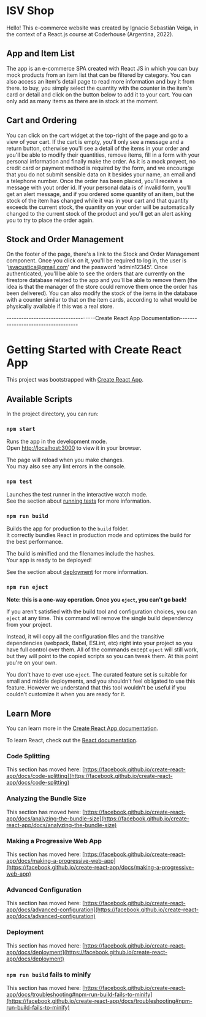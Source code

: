# ISV Shop

Hello! This e-commerce website was created by Ignacio Sebastián Veiga, in the context of a React.js course at Coderhouse (Argentina, 2022).

## App and Item List

The app is an e-commerce SPA created with React JS in which you can buy mock products from an item list that can be filtered by category. You can also access an item's detail page to read more information and buy it from there. to buy, you simply select the quantity with the counter in the item's card or detail and click on the button below to add it to your cart. You can only add as many items as there are in stock at the moment.

## Cart and Ordering

You can click on the cart widget at the top-right of the page and go to a view of your cart. If the cart is empty, you'll only see a message and a return button, otherwise you'll see a detail of the items in your order and you'll be able to modify their quantities, remove items, fill in a form with your personal information and finally make the order. As it is a mock proyect, no credit card or payment method is required by the form, and we encourage that you do not submit sensible data on it besides your name, an email and a telephone number. Once the order has been placed, you'll receive a message with yout order id. If your personal data is of invalid form, you'll get an alert message, and if you ordered some quantity of an item, but the stock of the item has changed while it was in your cart and that quantity exceeds the current stock, the quantity on your order will be automatically changed to the current stock of the product and you'll get an alert asking you to try to place the order again.

## Stock and Order Management

On the footer of the page, there's a link to the Stock and Order Management component. Once you click on it, you'll be required to log in, the user is 'isvacustica@gmail.com' and the password 'admin12345'. Once authenticated, you'll be able to see the orders that are currently on the firestore database related to the app and you'll be able to remove them (the idea is that the manager of the store could remove them once the order has been delivered). You can also modify the stock of the items in the database with a counter similar to that on the item cards, according to what would be physically available if this was a real store.

------------------------------------Create React App Documentation------------------------------------

# Getting Started with Create React App

This project was bootstrapped with [Create React App](https://github.com/facebook/create-react-app).

## Available Scripts

In the project directory, you can run:

### `npm start`

Runs the app in the development mode.\
Open [http://localhost:3000](http://localhost:3000) to view it in your browser.

The page will reload when you make changes.\
You may also see any lint errors in the console.

### `npm test`

Launches the test runner in the interactive watch mode.\
See the section about [running tests](https://facebook.github.io/create-react-app/docs/running-tests) for more information.

### `npm run build`

Builds the app for production to the `build` folder.\
It correctly bundles React in production mode and optimizes the build for the best performance.

The build is minified and the filenames include the hashes.\
Your app is ready to be deployed!

See the section about [deployment](https://facebook.github.io/create-react-app/docs/deployment) for more information.

### `npm run eject`

**Note: this is a one-way operation. Once you `eject`, you can't go back!**

If you aren't satisfied with the build tool and configuration choices, you can `eject` at any time. This command will remove the single build dependency from your project.

Instead, it will copy all the configuration files and the transitive dependencies (webpack, Babel, ESLint, etc) right into your project so you have full control over them. All of the commands except `eject` will still work, but they will point to the copied scripts so you can tweak them. At this point you're on your own.

You don't have to ever use `eject`. The curated feature set is suitable for small and middle deployments, and you shouldn't feel obligated to use this feature. However we understand that this tool wouldn't be useful if you couldn't customize it when you are ready for it.

## Learn More

You can learn more in the [Create React App documentation](https://facebook.github.io/create-react-app/docs/getting-started).

To learn React, check out the [React documentation](https://reactjs.org/).

### Code Splitting

This section has moved here: [https://facebook.github.io/create-react-app/docs/code-splitting](https://facebook.github.io/create-react-app/docs/code-splitting)

### Analyzing the Bundle Size

This section has moved here: [https://facebook.github.io/create-react-app/docs/analyzing-the-bundle-size](https://facebook.github.io/create-react-app/docs/analyzing-the-bundle-size)

### Making a Progressive Web App

This section has moved here: [https://facebook.github.io/create-react-app/docs/making-a-progressive-web-app](https://facebook.github.io/create-react-app/docs/making-a-progressive-web-app)

### Advanced Configuration

This section has moved here: [https://facebook.github.io/create-react-app/docs/advanced-configuration](https://facebook.github.io/create-react-app/docs/advanced-configuration)

### Deployment

This section has moved here: [https://facebook.github.io/create-react-app/docs/deployment](https://facebook.github.io/create-react-app/docs/deployment)

### `npm run build` fails to minify

This section has moved here: [https://facebook.github.io/create-react-app/docs/troubleshooting#npm-run-build-fails-to-minify](https://facebook.github.io/create-react-app/docs/troubleshooting#npm-run-build-fails-to-minify)
